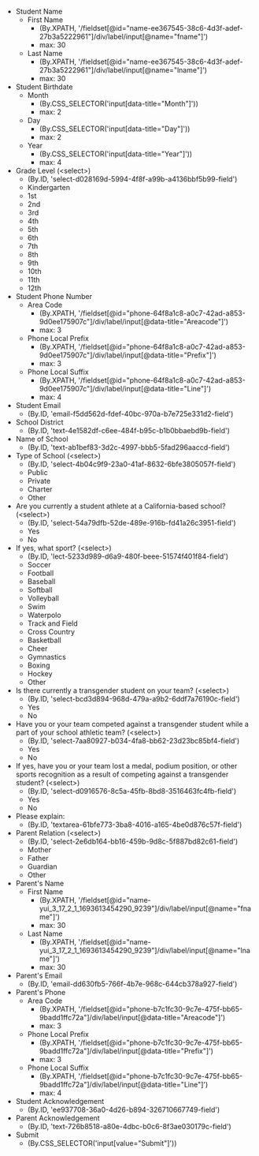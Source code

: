 - Student Name
  - First Name
    - (By.XPATH, '/fieldset[@id="name-ee367545-38c6-4d3f-adef-27b3a5222961"]/div/label/input[@name="fname"]')
    - max: 30
  - Last Name
    - (By.XPATH, '/fieldset[@id="name-ee367545-38c6-4d3f-adef-27b3a5222961"]/div/label/input[@name="lname"]')
    - max: 30
- Student Birthdate
  - Month
    - (By.CSS_SELECTOR('input[data-title="Month"]'))
    - max: 2
  - Day
    - (By.CSS_SELECTOR('input[data-title="Day"]'))
    - max: 2
  - Year
    - (By.CSS_SELECTOR('input[data-title="Year"]'))
    - max: 4
- Grade Level (\<select\>)
  - (By.ID, 'select-d028169d-5994-4f8f-a99b-a4136bbf5b99-field')
  - Kindergarten
  - 1st
  - 2nd
  - 3rd
  - 4th
  - 5th
  - 6th
  - 7th
  - 8th
  - 9th
  - 10th
  - 11th
  - 12th
- Student Phone Number
  - Area Code
    - (By.XPATH, '/fieldset[@id="phone-64f8a1c8-a0c7-42ad-a853-9d0ee175907c"]/div/label/input[@data-title="Areacode"]')
    - max: 3
  - Phone Local Prefix
    - (By.XPATH, '/fieldset[@id="phone-64f8a1c8-a0c7-42ad-a853-9d0ee175907c"]/div/label/input[@data-title="Prefix"]')
    - max: 3
  - Phone Local Suffix
    - (By.XPATH, '/fieldset[@id="phone-64f8a1c8-a0c7-42ad-a853-9d0ee175907c"]/div/label/input[@data-title="Line"]')
    - max: 4
- Student Email
  - (By.ID, 'email-f5dd562d-fdef-40bc-970a-b7e725e331d2-field')
- School District
  - (By.ID, 'text-4e1582df-c6ee-484f-b95c-b1b0bbaebd9b-field')
- Name of School
  - (By.ID, 'text-ab1bef83-3d2c-4997-bbb5-5fad296aaccd-field')
- Type of School (\<select\>)
  - (By.ID, 'select-4b04c9f9-23a0-41af-8632-6bfe3805057f-field')
  - Public
  - Private
  - Charter
  - Other
- Are you currently a student athlete at a California-based school? (\<select\>)
  - (By.ID, 'select-54a79dfb-52de-489e-916b-fd41a26c3951-field')
  - Yes
  - No
- If yes, what sport? (\<select\>)
  - (By.ID, 'lect-5233d989-d6a9-480f-beee-51574f401f84-field')
  - Soccer
  - Football
  - Baseball
  - Softball
  - Volleyball
  - Swim
  - Waterpolo
  - Track and Field
  - Cross Country
  - Basketball
  - Cheer
  - Gymnastics
  - Boxing
  - Hockey
  - Other
- Is there currently a transgender student on your team? (\<select\>)
  - (By.ID, 'select-bcd3d894-968d-479a-a9b2-6ddf7a76190c-field')
  - Yes
  - No
- Have you or your team competed against a transgender student while a part of your school athletic team? (\<select\>)
  - (By.ID, 'select-7aa80927-b034-4fa8-bb62-23d23bc85bf4-field')
  - Yes
  - No
- If yes, have you or your team lost a medal, podium position, or other sports recognition as a result of competing against a transgender student? (\<select\>)
  - (By.ID, 'select-d0916576-8c5a-45fb-8bd8-3516463fc4fb-field')
  - Yes
  - No
- Please explain:
  - (By.ID, 'textarea-61bfe773-3ba8-4016-a165-4be0d876c57f-field')
- Parent Relation (\<select\>)
  - (By.ID, 'select-2e6db164-bb16-459b-9d8c-5f887bd82c61-field')
  - Mother
  - Father
  - Guardian
  - Other
- Parent's Name
  - First Name
    - (By.XPATH, '/fieldset[@id="name-yui_3_17_2_1_1693613454290_9239"]/div/label/input[@name="fname"]')
    - max: 30
  - Last Name
    - (By.XPATH, '/fieldset[@id="name-yui_3_17_2_1_1693613454290_9239"]/div/label/input[@name="lname"]')
    - max: 30
- Parent's Email
  - (By.ID, 'email-dd630fb5-766f-4b7e-968c-644cb378a927-field')
- Parent's Phone
  - Area Code
    - (By.XPATH, '/fieldset[@id="phone-b7c1fc30-9c7e-475f-bb65-9badd1ffc72a"]/div/label/input[@data-title="Areacode"]')
    - max: 3
  - Phone Local Prefix
    - (By.XPATH, '/fieldset[@id="phone-b7c1fc30-9c7e-475f-bb65-9badd1ffc72a"]/div/label/input[@data-title="Prefix"]')
    - max: 3
  - Phone Local Suffix
    - (By.XPATH, '/fieldset[@id="phone-b7c1fc30-9c7e-475f-bb65-9badd1ffc72a"]/div/label/input[@data-title="Line"]')
    - max: 4
- Student Acknowledgement
  - (By.ID, 'ee937708-36a0-4d26-b894-326710667749-field')
- Parent Acknowledgement
  - (By.ID, 'text-726b8518-a80e-4dbc-b0c6-8f3ae030179c-field')
- Submit
  - (By.CSS_SELECTOR('input[value="Submit"]'))
